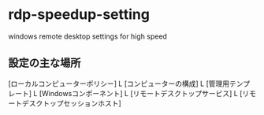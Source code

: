 # rdp-speedup-setting
windows remote desktop settings for high speed


## 設定の主な場所
[ローカルコンピューターポリシー]
  L [コンピューターの構成]
    L [管理用テンプレート]
      L [Windowsコンポーネント]
        L [リモートデスクトップサービス]
          L [リモートデスクトップセッションホスト]
